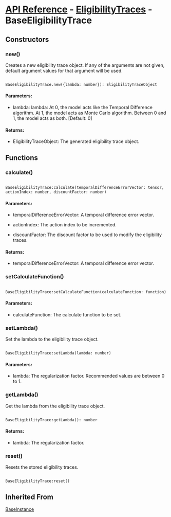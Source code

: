 # [API Reference](../../API.md) - [EligibilityTraces](../EligibilityTraces.md) - BaseEligibilityTrace

## Constructors

### new()

Creates a new eligibility trace object. If any of the arguments are not given, default argument values for that argument will be used.

```

BaseEligibilityTrace.new({lambda: number}): EligibilityTraceObject

```

#### Parameters:

* lambda: lambda: At 0, the model acts like the Temporal Difference algorithm. At 1, the model acts as Monte Carlo algorithm. Between 0 and 1, the model acts as both. [Default: 0]

#### Returns:

* EligibilityTraceObject: The generated eligibility trace object.

## Functions

### calculate()

```

BaseEligibilityTrace:calculate(temporalDifferenceErrorVector: tensor, actionIndex: number, discountFactor: number)

```

#### Parameters:

* temporalDifferenceErrorVector: A temporal difference error vector.

* actionIndex: The action index to be incremented.

* discountFactor: The discount factor to be used to modify the eligibility traces.

#### Returns:

* temporalDifferenceErrorVector: A temporal difference error vector.

### setCalculateFunction()

```

BaseEligibilityTrace:setCalculateFunction(calculateFunction: function)

```

#### Parameters:

* calculateFunction: The calculate function to be set.

### setLambda()

Set the lambda to the eligibility trace object.

```

BaseEligibilityTrace:setLambda(lambda: number)

```

#### Parameters:

* lambda: The regularization factor. Recommended values are between 0 to 1.

### getLambda()

Get the lambda from the eligibility trace object.

```

BaseEligibilityTrace:getLambda(): number

```

#### Returns:

* lambda: The regularization factor.

### reset()

Resets the stored eligibility traces.

```

BaseEligibilityTrace:reset()

```

## Inherited From

[BaseInstance](../Cores/BaseInstance.md)

